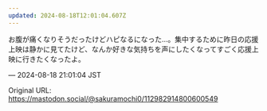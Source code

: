 ```yaml
---
updated: 2024-08-18T12:01:04.607Z
---
```


<p>お腹が痛くなりそうだったけどハピなるになった…。集中するために昨日の応援上映は静かに見てたけど、なんか好きな気持ちを声にしたくなってすごく応援上映に行きたくなったよ。</p>

&mdash; 2024-08-18 21:01:04 JST

Original URL: https://mastodon.social/@sakuramochi0/112982914800600549
